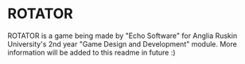 # ROTATOR

ROTATOR is a game being made by "Echo Software" for Anglia Ruskin University's 2nd year "Game Design and Development" module. More information will be added to this readme in future :)
